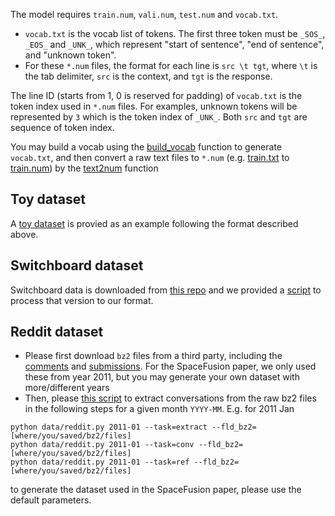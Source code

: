 The model requires `train.num`, `vali.num`, `test.num` and `vocab.txt`.
* `vocab.txt` is the vocab list of tokens. The first three token must be `_SOS_`, `_EOS_` and `_UNK_`, which represent "start of sentence", "end of sentence", and "unknown token".
* For these `*.num` files, the format for each line is `src \t tgt`, where `\t` is the tab delimiter, `src` is the context, and `tgt` is the response. 

The line ID (starts from 1, 0 is reserved for padding) of `vocab.txt` is the token index used in `*.num` files. For examples, unknown tokens will be represented by `3` which is the token index of `_UNK_`. 
Both `src` and `tgt` are sequence of token index. 

You may build a vocab using the [build_vocab](https://github.com/golsun/NLP-tools/blob/master/data_prepare.py#L266) function to generate `vocab.txt`,
and then convert a raw text files to `*.num` 
(e.g. [train.txt](https://github.com/golsun/SpaceFusion/blob/master/data/toy/train.txt) to [train.num](https://github.com/golsun/SpaceFusion/blob/master/data/toy/train.num))
by the [text2num](https://github.com/golsun/NLP-tools/blob/master/data_prepare.py#L381) function

## Toy dataset
A [toy dataset](https://github.com/golsun/SpaceFusion/tree/master/data/toy) is provied as an example following the format described above.

## Switchboard dataset
Switchboard data is downloaded from [this repo](https://github.com/snakeztc/NeuralDialog-CVAE/tree/master/data) and we provided a [script](https://github.com/golsun/SpaceFusion/blob/master/data/switchboard.py) to process that version to our format.

## Reddit dataset
* Please first download `bz2` files from a third party, including the [comments](http://files.pushshift.io/reddit/comments/) and [submissions](http://files.pushshift.io/reddit/submissions/). For the SpaceFusion paper, we only used these from year 2011, but you may generate your own dataset with more/different years
* Then, please [this script](https://github.com/golsun/SpaceFusion/blob/master/data/reddit.py) to extract conversations from the raw bz2 files in the following steps for a given month `YYYY-MM`. E.g. for 2011 Jan
```
python data/reddit.py 2011-01 --task=extract --fld_bz2=[where/you/saved/bz2/files]
python data/reddit.py 2011-01 --task=conv --fld_bz2=[where/you/saved/bz2/files]
python data/reddit.py 2011-01 --task=ref --fld_bz2=[where/you/saved/bz2/files]
```
to generate the dataset used in the SpaceFusion paper, please use the default parameters.
